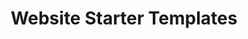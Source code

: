 ---
title: Website Starter Templates
menu: main
weight: 50
type: templates
draft: true
templates:
  - id: bizland
    tags: [single, multi, product]
     # bootstrap made
  - id: bocor
    tags: [single, multi, product]
     # bootstrap made
  - id: bootslander
    tags: [single, product]
     # bootstrap made
  - id: flexor
    tags: [single, multi, blog, product]
     # bootstrap made
  - id: medilab
    tags: [single, multi]
     # bootstrap made
  - id: mentor
    tags: [single, multi, product]
     # bootstrap made
  - id: company
    tags: [single, multi, product]
     # bootstrap made
  - id: gp
    tags: [single, multi, product]
     # bootstrap made
  - id: imperial
    tags: [single, multi, product]
     # bootstrap made
  - id: siimple
    tags: [single]
     # bootstrap made
  - id: day
    tags: [single, multi, product]
     # bootstrap made
  - id: agency
    tags: [single]
    # start bootstrap
  - id: creative
    tags: [single]
    # start bootstrap
  - id: resume
    tags: [single]
    categories: [resume]
    # start bootstrap
  - id: flexstart
    tags: [blog, multi, single, product]
    # bootstrap made
---